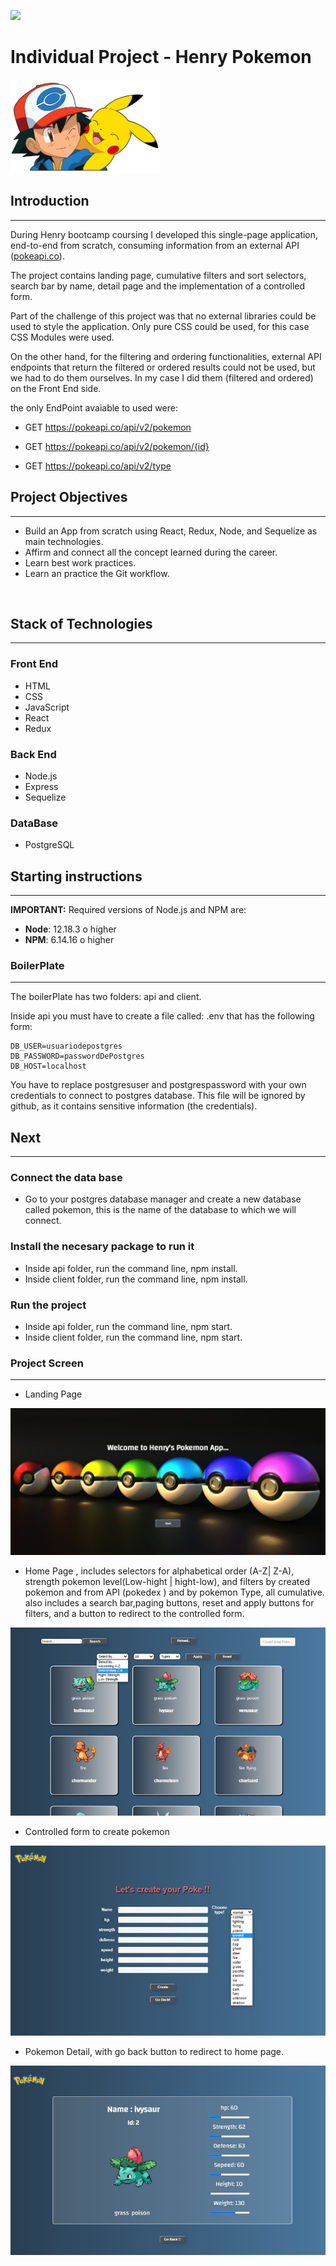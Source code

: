 <p align='left'>
    <img src='https://static.wixstatic.com/media/85087f_0d84cbeaeb824fca8f7ff18d7c9eaafd~mv2.png/v1/fill/w_160,h_30,al_c,q_85,usm_0.66_1.00_0.01/Logo_completo_Color_1PNG.webp' </img>
</p>

# Individual Project - Henry Pokemon

<p align="left">
  <img height="150" src="./pokemon.png" />
</p>

## Introduction

<hr>

<p>
During Henry bootcamp coursing I developed this single-page application, end-to-end from scratch, consuming information from an external API (<a href="https://pokeapi.co">pokeapi.co</a>).

The project contains landing page, cumulative filters and sort selectors, search bar by name, detail page and the implementation of a controlled form.

Part of the challenge of this project was that no external libraries could be used to style the application. Only pure CSS could be used, for this case CSS Modules were used.

On the other hand, for the filtering and ordering functionalities, external API endpoints that return the filtered or ordered results could not be used, but we had to do them ourselves. In my case I did them (filtered and ordered) on the Front End side.

the only EndPoint avaiable to used were:

- GET https://pokeapi.co/api/v2/pokemon
- GET https://pokeapi.co/api/v2/pokemon/{id}

- GET https://pokeapi.co/api/v2/type

</p>

## Project Objectives

<hr>
<ul>
<li>Build an App from scratch using React, Redux, Node, and Sequelize as main technologies.</li>
<li>Affirm and connect all the concept learned during the career.</li>
<li>Learn best work practices.</li>
<li>Learn an practice the Git workflow.</li>
</ul>

<br>

## Stack of Technologies

<hr>

<h3>Front End</h3>
<ul>
<li>HTML</li>
<li>CSS</li>
<li>JavaScript</li>
<li>React</li>
<li>Redux</li>
</ul>

<h3>Back End</h3>

<ul>
<li>Node.js</li>
<li>Express</li>
<li>Sequelize</li>
</ul>

<h3>DataBase</h3>

<ul>

<li>PostgreSQL</li>
</ul>

## Starting instructions

<hr>

**IMPORTANT:** Required versions of Node.js and NPM are:

- **Node**: 12.18.3 o higher
- **NPM**: 6.14.16 o higher

<h3>BoilerPlate</h3>

<hr>

The boilerPlate has two folders: api and client.

Inside api you must have to create a file called: .env that has the following form:

```
DB_USER=usuariodepostgres
DB_PASSWORD=passwordDePostgres
DB_HOST=localhost
```

You have to replace postgresuser and postgrespassword with your own credentials to connect to postgres database. This file will be ignored by github, as it contains sensitive information (the credentials).
<br>

<h2>Next</h2>

<hr>

<h3>Connect the data base</h3>

- Go to your postgres database manager and create a new database called pokemon, this is the name of the database to which we will connect.

<h3>Install the necesary package to run it</h3>

- Inside api folder, run the command line, npm install.
- Inside client folder, run the command line, npm install.

<h3>Run the project</h3>

- Inside api folder, run the command line, npm start.
- Inside client folder, run the command line, npm start.

<h3>Project Screen</h3>
<hr>
<ul>
<li>
Landing Page
</li>
</ul>
<img src="./api/assetsBack/landing.png"  >
<br>
<ul>
<li>
Home Page , includes selectors for alphabetical order (A-Z| Z-A), strength pokemon level(Low-hight | hight-low), and filters by created pokemon and from API (pokedex ) and by pokemon Type, all cumulative. also includes a search bar,paging buttons, reset and apply buttons for filters, and a button to redirect to the controlled form.
</li>
</ul>
<img src="./api/assetsBack/home1.png" >
<ul>
<li>
Controlled form to create pokemon
</li>
</ul>
<img src="./api/assetsBack/form1.png" >
<ul>
<li>
Pokemon Detail, with go back button to redirect to home page.
</li>
</ul>
<img src="./api/assetsBack/detail1.png" >

